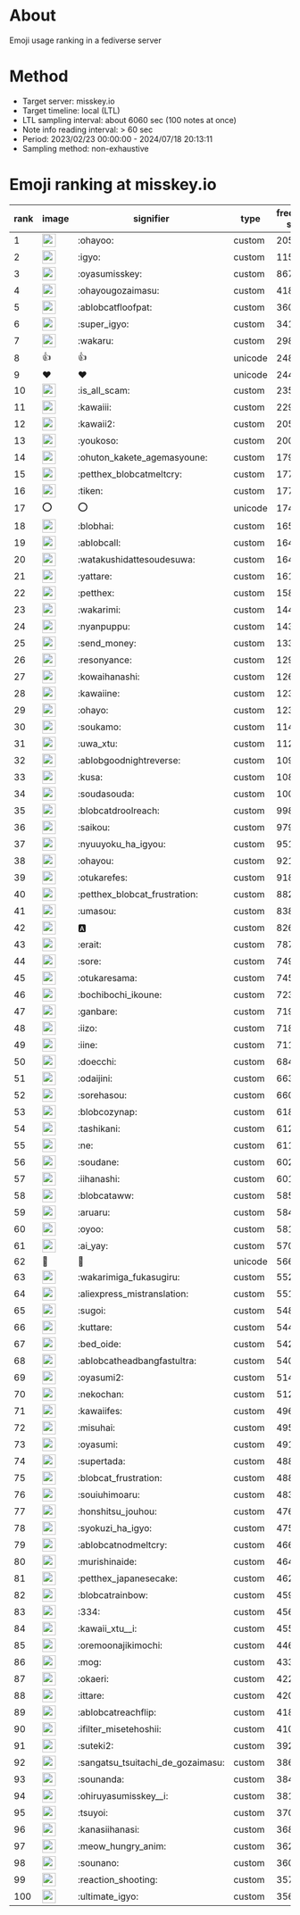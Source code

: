 # About
Emoji usage ranking in a fediverse server

# Method
- Target server: misskey.io
- Target timeline: local (LTL)
- LTL sampling interval: about 6060 sec (100 notes at once)
- Note info reading interval: > 60 sec
- Period: 2023/02/23 00:00:00 - 2024/07/18 20:13:11 
- Sampling method: non-exhaustive

# Emoji ranking at misskey.io

|rank|image|signifier|type|frequency score|
|----|----|----|----|----|
|1|<img height="24" src="https://misskey.io/emoji/ohayoo.webp">|:ohayoo:|custom|205416|
|2|<img height="24" src="https://misskey.io/emoji/igyo.webp">|:igyo:|custom|115196|
|3|<img height="24" src="https://misskey.io/emoji/oyasumisskey.webp">|:oyasumisskey:|custom|86753|
|4|<img height="24" src="https://misskey.io/emoji/ohayougozaimasu.webp">|:ohayougozaimasu:|custom|41827|
|5|<img height="24" src="https://misskey.io/emoji/ablobcatfloofpat.webp">|:ablobcatfloofpat:|custom|36066|
|6|<img height="24" src="https://misskey.io/emoji/super_igyo.webp">|:super_igyo:|custom|34143|
|7|<img height="24" src="https://misskey.io/emoji/wakaru.webp">|:wakaru:|custom|29884|
|8|👍|👍|unicode|24863|
|9|❤|❤|unicode|24499|
|10|<img height="24" src="https://misskey.io/emoji/is_all_scam.webp">|:is_all_scam:|custom|23573|
|11|<img height="24" src="https://misskey.io/emoji/kawaiii.webp">|:kawaiii:|custom|22939|
|12|<img height="24" src="https://misskey.io/emoji/kawaii2.webp">|:kawaii2:|custom|20506|
|13|<img height="24" src="https://misskey.io/emoji/youkoso.webp">|:youkoso:|custom|20007|
|14|<img height="24" src="https://misskey.io/emoji/ohuton_kakete_agemasyoune.webp">|:ohuton_kakete_agemasyoune:|custom|17920|
|15|<img height="24" src="https://misskey.io/emoji/petthex_blobcatmeltcry.webp">|:petthex_blobcatmeltcry:|custom|17778|
|16|<img height="24" src="https://misskey.io/emoji/tiken.webp">|:tiken:|custom|17701|
|17|⭕|⭕|unicode|17494|
|18|<img height="24" src="https://misskey.io/emoji/blobhai.webp">|:blobhai:|custom|16569|
|19|<img height="24" src="https://misskey.io/emoji/ablobcall.webp">|:ablobcall:|custom|16470|
|20|<img height="24" src="https://misskey.io/emoji/watakushidattesoudesuwa.webp">|:watakushidattesoudesuwa:|custom|16419|
|21|<img height="24" src="https://misskey.io/emoji/yattare.webp">|:yattare:|custom|16178|
|22|<img height="24" src="https://misskey.io/emoji/petthex.webp">|:petthex:|custom|15870|
|23|<img height="24" src="https://misskey.io/emoji/wakarimi.webp">|:wakarimi:|custom|14445|
|24|<img height="24" src="https://misskey.io/emoji/nyanpuppu.webp">|:nyanpuppu:|custom|14399|
|25|<img height="24" src="https://misskey.io/emoji/send_money.webp">|:send_money:|custom|13304|
|26|<img height="24" src="https://misskey.io/emoji/resonyance.webp">|:resonyance:|custom|12955|
|27|<img height="24" src="https://misskey.io/emoji/kowaihanashi.webp">|:kowaihanashi:|custom|12626|
|28|<img height="24" src="https://misskey.io/emoji/kawaiine.webp">|:kawaiine:|custom|12373|
|29|<img height="24" src="https://misskey.io/emoji/ohayo.webp">|:ohayo:|custom|12334|
|30|<img height="24" src="https://misskey.io/emoji/soukamo.webp">|:soukamo:|custom|11462|
|31|<img height="24" src="https://misskey.io/emoji/uwa_xtu.webp">|:uwa_xtu:|custom|11278|
|32|<img height="24" src="https://misskey.io/emoji/ablobgoodnightreverse.webp">|:ablobgoodnightreverse:|custom|10944|
|33|<img height="24" src="https://misskey.io/emoji/kusa.webp">|:kusa:|custom|10885|
|34|<img height="24" src="https://misskey.io/emoji/soudasouda.webp">|:soudasouda:|custom|10075|
|35|<img height="24" src="https://misskey.io/emoji/blobcatdroolreach.webp">|:blobcatdroolreach:|custom|9982|
|36|<img height="24" src="https://misskey.io/emoji/saikou.webp">|:saikou:|custom|9799|
|37|<img height="24" src="https://misskey.io/emoji/nyuuyoku_ha_igyou.webp">|:nyuuyoku_ha_igyou:|custom|9510|
|38|<img height="24" src="https://misskey.io/emoji/ohayou.webp">|:ohayou:|custom|9219|
|39|<img height="24" src="https://misskey.io/emoji/otukarefes.webp">|:otukarefes:|custom|9186|
|40|<img height="24" src="https://misskey.io/emoji/petthex_blobcat_frustration.webp">|:petthex_blobcat_frustration:|custom|8822|
|41|<img height="24" src="https://misskey.io/emoji/umasou.webp">|:umasou:|custom|8381|
|42|<img height="24" src="https://misskey.io/emoji/a.webp">|:a:|custom|8263|
|43|<img height="24" src="https://misskey.io/emoji/erait.webp">|:erait:|custom|7878|
|44|<img height="24" src="https://misskey.io/emoji/sore.webp">|:sore:|custom|7497|
|45|<img height="24" src="https://misskey.io/emoji/otukaresama.webp">|:otukaresama:|custom|7452|
|46|<img height="24" src="https://misskey.io/emoji/bochibochi_ikoune.webp">|:bochibochi_ikoune:|custom|7231|
|47|<img height="24" src="https://misskey.io/emoji/ganbare.webp">|:ganbare:|custom|7193|
|48|<img height="24" src="https://misskey.io/emoji/iizo.webp">|:iizo:|custom|7185|
|49|<img height="24" src="https://misskey.io/emoji/iine.webp">|:iine:|custom|7111|
|50|<img height="24" src="https://misskey.io/emoji/doecchi.webp">|:doecchi:|custom|6849|
|51|<img height="24" src="https://misskey.io/emoji/odaijini.webp">|:odaijini:|custom|6635|
|52|<img height="24" src="https://misskey.io/emoji/sorehasou.webp">|:sorehasou:|custom|6600|
|53|<img height="24" src="https://misskey.io/emoji/blobcozynap.webp">|:blobcozynap:|custom|6183|
|54|<img height="24" src="https://misskey.io/emoji/tashikani.webp">|:tashikani:|custom|6129|
|55|<img height="24" src="https://misskey.io/emoji/ne.webp">|:ne:|custom|6112|
|56|<img height="24" src="https://misskey.io/emoji/soudane.webp">|:soudane:|custom|6021|
|57|<img height="24" src="https://misskey.io/emoji/iihanashi.webp">|:iihanashi:|custom|6019|
|58|<img height="24" src="https://misskey.io/emoji/blobcataww.webp">|:blobcataww:|custom|5853|
|59|<img height="24" src="https://misskey.io/emoji/aruaru.webp">|:aruaru:|custom|5846|
|60|<img height="24" src="https://misskey.io/emoji/oyoo.webp">|:oyoo:|custom|5810|
|61|<img height="24" src="https://misskey.io/emoji/ai_yay.webp">|:ai_yay:|custom|5708|
|62|🎉|🎉|unicode|5668|
|63|<img height="24" src="https://misskey.io/emoji/wakarimiga_fukasugiru.webp">|:wakarimiga_fukasugiru:|custom|5526|
|64|<img height="24" src="https://misskey.io/emoji/aliexpress_mistranslation.webp">|:aliexpress_mistranslation:|custom|5510|
|65|<img height="24" src="https://misskey.io/emoji/sugoi.webp">|:sugoi:|custom|5483|
|66|<img height="24" src="https://misskey.io/emoji/kuttare.webp">|:kuttare:|custom|5447|
|67|<img height="24" src="https://misskey.io/emoji/bed_oide.webp">|:bed_oide:|custom|5428|
|68|<img height="24" src="https://misskey.io/emoji/ablobcatheadbangfastultra.webp">|:ablobcatheadbangfastultra:|custom|5404|
|69|<img height="24" src="https://misskey.io/emoji/oyasumi2.webp">|:oyasumi2:|custom|5147|
|70|<img height="24" src="https://misskey.io/emoji/nekochan.webp">|:nekochan:|custom|5123|
|71|<img height="24" src="https://misskey.io/emoji/kawaiifes.webp">|:kawaiifes:|custom|4968|
|72|<img height="24" src="https://misskey.io/emoji/misuhai.webp">|:misuhai:|custom|4951|
|73|<img height="24" src="https://misskey.io/emoji/oyasumi.webp">|:oyasumi:|custom|4910|
|74|<img height="24" src="https://misskey.io/emoji/supertada.webp">|:supertada:|custom|4887|
|75|<img height="24" src="https://misskey.io/emoji/blobcat_frustration.webp">|:blobcat_frustration:|custom|4886|
|76|<img height="24" src="https://misskey.io/emoji/souiuhimoaru.webp">|:souiuhimoaru:|custom|4834|
|77|<img height="24" src="https://misskey.io/emoji/honshitsu_jouhou.webp">|:honshitsu_jouhou:|custom|4765|
|78|<img height="24" src="https://misskey.io/emoji/syokuzi_ha_igyo.webp">|:syokuzi_ha_igyo:|custom|4753|
|79|<img height="24" src="https://misskey.io/emoji/ablobcatnodmeltcry.webp">|:ablobcatnodmeltcry:|custom|4665|
|80|<img height="24" src="https://misskey.io/emoji/murishinaide.webp">|:murishinaide:|custom|4646|
|81|<img height="24" src="https://misskey.io/emoji/petthex_japanesecake.webp">|:petthex_japanesecake:|custom|4620|
|82|<img height="24" src="https://misskey.io/emoji/blobcatrainbow.webp">|:blobcatrainbow:|custom|4599|
|83|<img height="24" src="https://misskey.io/emoji/334.webp">|:334:|custom|4564|
|84|<img height="24" src="https://misskey.io/emoji/kawaii_xtu__i.webp">|:kawaii_xtu__i:|custom|4559|
|85|<img height="24" src="https://misskey.io/emoji/oremoonajikimochi.webp">|:oremoonajikimochi:|custom|4467|
|86|<img height="24" src="https://misskey.io/emoji/mog.webp">|:mog:|custom|4336|
|87|<img height="24" src="https://misskey.io/emoji/okaeri.webp">|:okaeri:|custom|4226|
|88|<img height="24" src="https://misskey.io/emoji/ittare.webp">|:ittare:|custom|4202|
|89|<img height="24" src="https://misskey.io/emoji/ablobcatreachflip.webp">|:ablobcatreachflip:|custom|4187|
|90|<img height="24" src="https://misskey.io/emoji/ifilter_misetehoshii.webp">|:ifilter_misetehoshii:|custom|4107|
|91|<img height="24" src="https://misskey.io/emoji/suteki2.webp">|:suteki2:|custom|3923|
|92|<img height="24" src="https://misskey.io/emoji/sangatsu_tsuitachi_de_gozaimasu.webp">|:sangatsu_tsuitachi_de_gozaimasu:|custom|3862|
|93|<img height="24" src="https://misskey.io/emoji/sounanda.webp">|:sounanda:|custom|3842|
|94|<img height="24" src="https://misskey.io/emoji/ohiruyasumisskey__i.webp">|:ohiruyasumisskey__i:|custom|3816|
|95|<img height="24" src="https://misskey.io/emoji/tsuyoi.webp">|:tsuyoi:|custom|3706|
|96|<img height="24" src="https://misskey.io/emoji/kanasiihanasi.webp">|:kanasiihanasi:|custom|3687|
|97|<img height="24" src="https://misskey.io/emoji/meow_hungry_anim.webp">|:meow_hungry_anim:|custom|3626|
|98|<img height="24" src="https://misskey.io/emoji/sounano.webp">|:sounano:|custom|3606|
|99|<img height="24" src="https://misskey.io/emoji/reaction_shooting.webp">|:reaction_shooting:|custom|3576|
|100|<img height="24" src="https://misskey.io/emoji/ultimate_igyo.webp">|:ultimate_igyo:|custom|3565|
